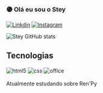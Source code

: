 ### 🟣 Olá eu sou o Stey
[![Linkdin](https://img.shields.io/badge/LinkedIn-0077B5?style=for-the-badge&logo=linkedin&logoColor=white)](#)
[![Instagram](https://img.shields.io/badge/Instagram-E4405F?style=for-the-badge&logo=instagram&logoColor=white)](#)



![Stey GitHub stats](https://github-readme-stats.vercel.app/api?username=Steylon&show_icons=true&theme=tokyonight)

## Tecnologias

<div>
  <img  align="center" src="https://img.shields.io/badge/HTML5-E34F26?style=for-the-badge&logo=html5&logoColor=white" alt="html5">
   <img  align="center" src="https://img.shields.io/badge/CSS3-1572B6?style=for-the-badge&logo=css3&logoColor=white" alt="css">
   <img  align="center" src="https://img.shields.io/badge/JavaScript-F7DF1E?style=for-the-badge&logo=javascript&logoColor=black" alt="office">
</div>
<br>
Atualmente estudando sobre Ren'Py
<br>

